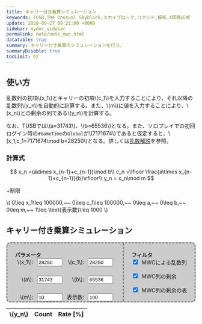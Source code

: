 ```yaml
---
title: キャリー付き乗算シミュレーション
keywords: TUSB,The Unusual Skyblock,スカイブロック,コマンド,解析,X回路区域
update: 2020-09-27 09:21:00 +0000
sidebar: mydoc_sidebar
permalink: note/note_mwc.html
datatable: true
summary: キャリー付き乗算のシミュレーションを行う。
summaryDisable: true
tocLimit: h2
---
```


## 使い方

乱数列の初項\\(x_1\\)とキャリーの初項\\(c_1\\)を入力することにより、それ以降の乱数列\\(x_n\\)を自動的に計算する。また、\\(m\\)に値を入力することにより、\\(x_n\\)との剰余の列である\\(y_n\\)を計算する。

なお、TUSBでは\\(a=31743\\)、\\(b=65536\\)となる。また、ソロプレイでの初回ログイン時の`#GameTime`の`Global`が\\(7171674\\)であると仮定すると、\\(x_1,c_1=7171674\mod b=28250\\)となる。詳しくは[乱数解説]({{site.baseurl}}/note/note_random.html)を参照。

### 計算式

$$
x_n =(a\times x_{n-1}+c_{n-1})\mod b\\
c_n =\lfloor \frac{a\times x_{n-1}+c_{n-1}}{b}\rfloor\\
y_n = x_n\mod m
$$

<span class="expandButton" onClick="openCloseBE(`openHere1-begin`)">+</span>制限

<div class="openHere-begin openHere1-begin"></div>

\\(
0\leq x_1\leq 100000,~~
0\leq c_1\leq 100000,~~
0\leq a,~~
0\leq b,~~
0\leq m,~~
1\leq \text{表示数}\leq 1000
\\)

<div class="openHere-end openHere1-end"></div>

## キャリー付き乗算シミュレーション

<div class="box-list" style="display: flex; list-style: none; flex-flow: row; padding: 0px; justify-content: space-evenly; border-style: dashed; border-color: gray;border-radius: 10px;background-color: #cccccc;">
  <div style="text-align: left; padding:20px; display: flex; flex-direction: column; justify-content: space-around; order:2;">
    <strong>フィルタ</strong>
    <label style="flex-grow: 1;"><input type="checkbox" name="display" value="mwc" checked onclick="togledisplay('MWCC',this.checked);" style="margin-right:10px;">MWCによる乱数列</label><br>
    <label style="flex-grow: 1;"><input type="checkbox" name="display" value="mod" checked onclick="togledisplay('MWCMC',this.checked);" style="margin-right:10px;">MWC列の剰余</label><br>
    <label style="flex-grow: 1;"><input type="checkbox" name="display" value="modtable" checked onclick="togledisplay('MWCMT',this.checked);" style="margin-right:10px;">MWC列の剰余の表</label>
  </div>
  <div style="padding: 20px; flex-grow:2; order:1; border-right-style:dashed; border-right-color:gray;">
    <strong>パラメータ</strong>
    <div style="display: flex; flex-direction: row; justify-content:space-around;padding-bottom: 20px; height:100%;">
      <div style="padding:0px;display: flex; flex-direction:column; justify-content: space-between;" align="right">
        <div><label for="x0">\(x_1\):</label><input type="number" id="x0" name="x0" value="28250" min="0" max="100000" style="width:5em; margin-left:10px;"></div>
        <div><label for="a">\(a\):</label><input type="number" id="a" name="a" value="31743" min="0" style="width:5em; margin-left:10px;"></div>
        <div><label for="mod">\(m\):</label><input type="number" id="mod" name="mod" value="10" min="0" style="width:5em; margin-left:10px;"></div>
      </div>
      <div style="padding:0px; display: flex; flex-direction:column; justify-content: space-between;" align="right">
        <div><label for="c0">\(c_1\):</label><input type="number" id="c0" name="c0" value="28250" min="0" max="100000" style="width:5em; margin-left:10px;"></div>
        <div><label for="b">\(b\):</label><input type="number" id="b" name="b" value="65536"  min="0" style="width:5em; margin-left:10px;"></div>
        <div><label for="limit">表示数:</label><input type="number" id="limit" name="limit" value="100" max="1000" min="1" style="width:5em; margin-left:10px;"></div>
      </div>
    </div>
  </div>
</div>

<div id="MWCC">
<canvas id="MWCChart"></canvas>
</div>
<div id="MWCMC">
<canvas id="MWCMODChart"></canvas>
</div>
<div id="MWCMT">
<div class="datatable-begin"></div>
<table id="datatable" class="cell-border compact stripe">
<thead>
  <tr><th style="text-align: center;">\(y_n\)</th><th style="text-align: center;">Count</th><th style="text-align: center;">Rate [%]</th></tr>
</thead>
</table>
<div class="datatable-end"></div>
</div>
<script>
//var limit = 100;
var x0 = Number(document.getElementById("x0").value);
var c0 = Number(document.getElementById("c0").value);
var mod = Number(document.getElementById("mod").value);
var limit = Number(document.getElementById("limit").value);
var a = Number(document.getElementById("a").value);
var b = Number(document.getElementById("b").value);
//var a = 31743;
//var b = 65536;
var xs = [];
for(let i=0;i<limit;i++){
  xs.push(i);
}
function calc_MWC(x,c){
  let l = [x];
  for(let i = 1;i<limit;i++){
    l.push((a*l[i-1]+c)%b);
    c = Math.floor((a*l[i-1]+c)/b);
    //console.log(l);
  }
  return l;
}
function calc_MWCMOD(x,c){
  let l = calc_MWC(x,c);
  for(let i = 0;i<limit;i++){
    l[i] = l[i]%mod;
    //console.log(l);
  }
  return l;
}
function drawMWC(){
  var ctx = document.getElementById("MWCChart");
  if (typeof ChartMWC !== 'undefined' && ChartMWC) {
    ChartMWC.destroy();
  }
  window.ChartMWC = new Chart(ctx, {
    type: 'bar',
    data: {
      labels: xs,
      datasets: [
      {
        label: 'x_n',
        data: calc_MWC(x0,c0)
      }
      ]
    },
    options: {
      title: {
        display: true,
        text: 'MWCによる乱数列'
      },
      scales: {
        xAxes: [{
          ticks: {
            autoSkip: true,
            min: 0,
            max: limit-1,
            maxTicksLimit: 10
          }
        }],
        yAxes: [{
          ticks: {
            suggestedMax: 70000,
            suggestedMin: 0,
            stepSize: 5000
          }
        }]
      }
    }
  });
}
function drawMWCMOD(){
  var ctx2 = document.getElementById("MWCMODChart");
  if (typeof ChartMOD !== 'undefined' && ChartMOD) {
    ChartMOD.destroy();
  }
  window.ChartMOD = new Chart(ctx2, {
    type: 'bar',
    data: {
      labels: xs,
      datasets: [
      {
        label: 'y_n',
        data: calc_MWCMOD(x0,c0)
      }
      ]
    },
    options: {
      title: {
        display: true,
        text: 'MWC列の剰余'
      },
      scales: {
        xAxes: [{
          ticks: {
            min: 0,
            max: limit-1,
            maxTicksLimit: 10
          }
        }],
        yAxes: [{
          ticks: {
            suggestedMin: 0,
            stepSize: 1
          }
        }]
      }
    }
  });
}
drawMWCMOD();
drawMWC();
$('input[id="x0"]').bind('input', function () {
  x0 = Number(document.getElementById("x0").value);
  drawMWC();
  drawMWCMOD();
  genTable()
});
$('input[id="c0"]').bind('input', function () {
  c0 = Number(document.getElementById("c0").value);
  drawMWC();
  drawMWCMOD();
  genTable()
});
$('input[id="a"]').bind('input', function () {
  a = Number(document.getElementById("a").value);
  drawMWC();
  drawMWCMOD();
  genTable()
});
$('input[id="b"]').bind('input', function () {
  b = Number(document.getElementById("b").value);
  drawMWC();
  drawMWCMOD();
  genTable()
});
$('input[id="mod"]').bind('input', function () {
  mod = Number(document.getElementById("mod").value);
  drawMWCMOD();
  genTable()
});
$('input[id="limit"]').bind('input', function () {
  limit = Number(document.getElementById("limit").value);
  if(limit>1000){
    limit = 1000;
    document.getElementById("limit").value = 1000;
  }
  xs = [];
  for(let i=0;i<=limit;i++){
    xs.push(i);
  }
  drawMWC();
  drawMWCMOD();
  genTable()
});
function togledisplay(id, ischecked ) {
  if(ischecked){
    document.getElementById(id).style ="display:block;";
  }
  else{
    document.getElementById(id).style = "display:none;";
  }
}/*
function genTable(){
  var tableEle = document.getElementById('datatable');
  var tbody = document.getElementById('datatablebody');
  if(tbody){
    tbody.remove();
  }
  tbody = document.createElement('tbody');
  tbody.id = "datatablebody";
  x0 = Number(document.getElementById("x0").value);
  c0 = Number(document.getElementById("c0").value);
  mod = Number(document.getElementById("mod").value);
  limit = Number(document.getElementById("limit").value);
  modl = calc_MWCMOD(x0,c0);
  var arr = Array(mod);
  arr.fill(0);
  for(var i = 0;i<limit;i++){
    arr[modl[i]]++;
  }
  for (var i = 0; i < mod; i++) {
    var tr = document.createElement('tr');
    var td1 = document.createElement('td');
    var td2 = document.createElement('td');
    var td3 = document.createElement('td');
    td1.innerHTML = i;
    tr.appendChild(td1);
    td2.innerHTML = arr[i];
    tr.appendChild(td2);
    td3.innerHTML = arr[i]/limit*100;
    tr.appendChild(td3);
    tbody.appendChild(tr);
  }
  tableEle.appendChild(tbody);
}
genTable()*/
function genTable(){
  var table =  $('#datatable').DataTable();
  x0 = Number(document.getElementById("x0").value);
  c0 = Number(document.getElementById("c0").value);
  mod = Number(document.getElementById("mod").value);
  limit = Number(document.getElementById("limit").value);
  modl = calc_MWCMOD(x0,c0);
  var arr = Array(mod);
  var l = Array(mod);
  arr.fill(0);
  for(var i = 0;i<limit;i++){
    arr[modl[i]]++;
  }
  for(var i = 0;i<mod;i++){
    var tmparr = Array(3);
    tmparr[0] = i;
    tmparr[1] = arr[i];
    tmparr[2] = Math.round(arr[i]/limit*10000)/100;
    l[i] = tmparr;
  }
  //console.log(l);
  table.clear();
  table.rows.add(l).draw();
  /*
  table({
    "data": l
  });*/
  //table.fixedColumns.update();
  table.rows().invalidate().draw();
  /*$('#datatable').DataTable( {
    "columns": [
      {
        className: 'dt-body-center'
      },{
        className: 'dt-body-center'
      },{
        className: 'dt-body-center'
      }
    ]
  });*/
}
genTable();
</script>
